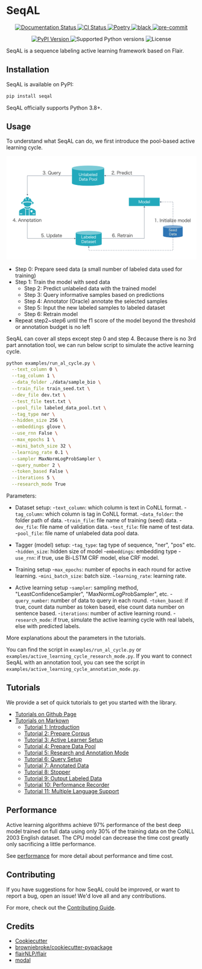 # SeqAL

<!-- <p align="center">
  <a href="https://codecov.io/gh/BrambleXu/seqal">
    <img src="https://img.shields.io/codecov/c/github/BrambleXu/seqal.svg?logo=codecov&logoColor=fff&style=flat-square" alt="Test coverage percentage">
  </a>
</p> -->
<p align="center">
  <a href="https://tech-sketch.github.io/SeqAL/">
    <img src="https://github.com/tech-sketch/SeqAL/actions/workflows/mkdocs-deployment.yml/badge.svg?logo=read-the-docs&logoColor=fff&style=flat-square" alt="Documentation Status">
  </a>
  <a href="https://github.com/BrambleXu/seqal/actions?query=workflow%3ACI">
    <img src="https://img.shields.io/github/workflow/status/BrambleXu/seqal/CI/main?label=CI&logo=github&style=flat-square" alt="CI Status" >
  </a>
  <a href="https://python-poetry.org/">
    <img src="https://img.shields.io/badge/packaging-poetry-299bd7?style=flat-square&logo=data:image/png" alt="Poetry">
  </a>
  <a href="https://github.com/ambv/black">
    <img src="https://img.shields.io/badge/code%20style-black-000000.svg?style=flat-square" alt="black">
  </a>
  <a href="https://github.com/pre-commit/pre-commit">
    <img src="https://img.shields.io/badge/pre--commit-enabled-brightgreen?logo=pre-commit&logoColor=white&style=flat-square" alt="pre-commit">
  </a>
</p>
<p align="center">
  <a href="https://pypi.org/project/seqal/">
    <img src="https://img.shields.io/pypi/v/seqal.svg?logo=python&logoColor=fff&style=flat-square" alt="PyPI Version">
  </a>
  <img src="https://img.shields.io/pypi/pyversions/seqal.svg?style=flat-square&logo=python&amp;logoColor=fff" alt="Supported Python versions">
  <img src="https://img.shields.io/pypi/l/seqal.svg?style=flat-square" alt="License">
</p>

SeqAL is a sequence labeling active learning framework based on Flair.

## Installation

SeqAL is available on PyPI:

```bash
pip install seqal
```

SeqAL officially supports Python 3.8+.

## Usage

To understand what SeqAL can do, we first introduce the pool-based active learning cycle.

![al_cycle](./docs/images/al_cycle.png)

- Step 0: Prepare seed data (a small number of labeled data used for training)
- Step 1: Train the model with seed data
  - Step 2: Predict unlabeled data with the trained model
  - Step 3: Query informative samples based on predictions
  - Step 4: Annotator (Oracle) annotate the selected samples
  - Step 5: Input the new labeled samples to labeled dataset
  - Step 6: Retrain model
- Repeat step2~step6 until the f1 score of the model beyond the threshold or annotation budget is no left

SeqAL can cover all steps except step 0 and step 4. Because there is no 3rd part annotation tool, we can run below script to simulate the active learning cycle.

```bash
python examples/run_al_cycle.py \
  --text_column 0 \
  --tag_column 1 \
  --data_folder ./data/sample_bio \
  --train_file train_seed.txt \
  --dev_file dev.txt \
  --test_file test.txt \
  --pool_file labeled_data_pool.txt \
  --tag_type ner \
  --hidden_size 256 \
  --embeddings glove \
  --use_rnn False \
  --max_epochs 1 \
  --mini_batch_size 32 \
  --learning_rate 0.1 \
  --sampler MaxNormLogProbSampler \
  --query_number 2 \
  --token_based False \
  --iterations 5 \
  --research_mode True
```

Parameters:
- Dataset setup:
  -`text_column`: which column is text in CoNLL format.
  -`tag_column`: which column is tag in CoNLL format.
  -`data_folder`: the folder path of data.
  -`train_file`: file name of training (seed) data.
  -`dev_file`: file name of validation data.
  -`test_file`: file name of test data.
  -`pool_file`: file name of unlabeled data pool data.

- Tagger (model) setup:
  -`tag_type`: tag type of sequence, "ner", "pos" etc.
  -`hidden_size`: hidden size of model
  -`embeddings`: embedding type
  -`use_rnn`: if true, use Bi-LSTM CRF model, else CRF model.

- Training setup
  -`max_epochs`: number of epochs in each round for active learning.
  -`mini_batch_size`: batch size.
  -`learning_rate`: learning rate.

- Active learning setup
  -`sampler`: sampling method, "LeastConfidenceSampler", "MaxNormLogProbSampler", etc.
  -`query_number`: number of data to query in each round.
  -`token_based`: if true, count data number as token based, else count data number on sentence based.
  -`iterations`: number of active learning round.
  -`research_mode`: if true, simulate the active learning cycle with real labels, else with predicted labels.

More explanations about the parameters in the tutorials.

You can find the script in `examples/run_al_cycle.py` or `examples/active_learning_cycle_research_mode.py`. If you want to connect SeqAL with an annotation tool, you can see the script in `examples/active_learning_cycle_annotation_mode.py`.


## Tutorials

We provide a set of quick tutorials to get you started with the library.

- [Tutorials on Github Page](https://tech-sketch.github.io/SeqAL/)
- [Tutorials on Markown](./docs/)
  - [Tutorial 1: Introduction](./docs/TUTORIAL_1_Introduction.md)
  - [Tutorial 2: Prepare Corpus](./docs/TUTORIAL_2_Prepare_Corpus.md)
  - [Tutorial 3: Active Learner Setup](./docs/TUTORIAL_3_Active_Learner_Setup.md)
  - [Tutorial 4: Prepare Data Pool](./docs/TUTORIAL_4_Prepare_Data_Pool.md)
  - [Tutorial 5: Research and Annotation Mode](./docs/TUTORIAL_5_Research_and_Annotation_Mode.md)
  - [Tutorial 6: Query Setup](./docs/TUTORIAL_6_Query_Setup.md)
  - [Tutorial 7: Annotated Data](./docs/TUTORIAL_7_Annotated_Data.md)
  - [Tutorial 8: Stopper](./docs/TUTORIAL_8_Stopper.md)
  - [Tutorial 9: Output Labeled Data](./docs/TUTORIAL_9_Output_Labeled_Data.md)
  - [Tutorial 10: Performance Recorder](./docs/TUTORIAL_10_Performance_Recorder.md)
  - [Tutorial 11: Multiple Language Support](./docs/TUTORIAL_11_Multiple_Language_Support.md)

## Performance

Active learning algorithms achieve 97% performance of the best deep model trained on full data using only 30% of the training data on the CoNLL 2003 English dataset. The CPU model can decrease the time cost greatly only sacrificing a little performance.

See [performance](./docs/performance.md) for more detail about performance and time cost.

## Contributing

If you have suggestions for how SeqAL could be improved, or want to report a bug, open an issue! We'd love all and any contributions.

For more, check out the [Contributing Guide](./CONTRIBUTING.md).

## Credits

- [Cookiecutter](https://github.com/audreyr/cookiecutter)
- [browniebroke/cookiecutter-pypackage](https://github.com/browniebroke/cookiecutter-pypackage)
- [flairNLP/flair](https://github.com/flairNLP/flair)
- [modal](https://github.com/modAL-python/modAL)
